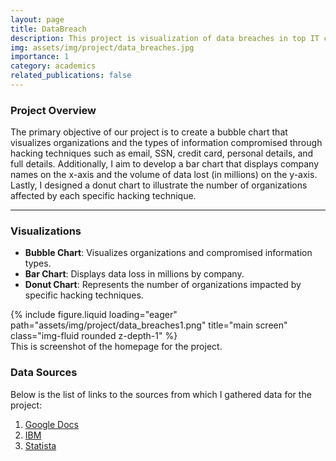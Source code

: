 ```yaml
---
layout: page
title: DataBreach
description: This project is visualization of data breaches in top IT companies
img: assets/img/project/data_breaches.jpg
importance: 1
category: academics
related_publications: false
---
```


### Project Overview

The primary objective of our project is to create a bubble chart that visualizes organizations and the types of information compromised through hacking techniques such as email, SSN, credit card, personal details, and full details. Additionally, I aim to develop a bar chart that displays company names on the x-axis and the volume of data lost (in millions) on the y-axis. Lastly, I designed a donut chart to illustrate the number of organizations affected by each specific hacking technique.

---

### Visualizations

- **Bubble Chart**: Visualizes organizations and compromised information types.
- **Bar Chart**: Displays data loss in millions by company.
- **Donut Chart**: Represents the number of organizations impacted by specific hacking techniques.

<div class="row">
    <div class="col-sm mt-3 mt-md-0">
        {% include figure.liquid loading="eager" path="assets/img/project/data_breaches1.png" title="main screen" class="img-fluid rounded z-depth-1" %}
    </div>
</div>
<div class="caption">
   This is screenshot of the homepage for the project.
</div>

### Data Sources

Below is the list of links to the sources from which I gathered data for the project:

1. [Google Docs](https://docs.google.com/spreadsheets/d/1wPgM8ye1AUTVxlZOFsyiKEPWp6iFt34xpp2XA5iM6P0edit#gid=25233212)
2. [IBM](https://www.ibm.com/reports/data-breach)
3. [Statista](https://www.statista.com/statistics/273550/data-breaches-recorded-in-the-unitedstates-by-number-of-breaches-and-records-exposed/)
